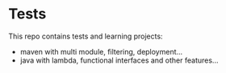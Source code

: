 # Tests

This repo contains tests and learning projects:
- maven with multi module, filtering, deployment...
- java with lambda, functional interfaces and other features...
